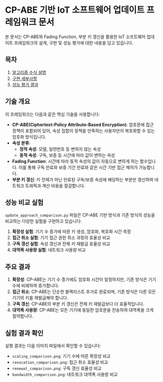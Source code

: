 # CP-ABE 기반 IoT 소프트웨어 업데이트 프레임워크 문서

본 문서는 CP-ABE와 Fading Function, 부분 키 갱신을 활용한 IoT 소프트웨어 업데이트 프레임워크의 설계, 구현 및 성능 평가에 대한 내용을 담고 있습니다.

## 목차

1. [알고리즘 수식 설명](algorithm_formulations.md)
2. [구현 세부사항](implementation_details.md)
3. [성능 평가 결과](performance_results.md)

## 기술 개요

이 프레임워크는 다음과 같은 핵심 기술을 사용합니다:

- **CP-ABE(Ciphertext-Policy Attribute-Based Encryption)**: 암호문에 접근 정책이 포함되어 있어, 속성 집합이 정책을 만족하는 사용자만이 복호화할 수 있는 암호화 방식입니다.
- **속성 분류**:
  - **정적 속성**: 모델, 일련번호 등 변하지 않는 속성
  - **동적 속성**: 구독, 보증 등 시간에 따라 값이 변하는 속성
- **Fading Function**: 시간에 따라 동적 속성의 값이 자동으로 변하게 하는 함수입니다. 이를 통해 구독 만료와 보증 기간 만료와 같은 시간 기반 접근 제어가 가능합니다.
- **부분 키 갱신**: 키 전체가 아닌 만료된 구독/보증 속성에 해당하는 부분만 갱신하여 네트워크 트래픽과 계산 비용을 절감합니다.

## 성능 비교 실험

`update_approach_comparison.py` 파일은 CP-ABE 기반 방식과 기존 방식의 성능을 비교하는 다양한 실험을 구현하고 있습니다:

1. **확장성 실험**: 기기 수 증가에 따른 키 생성, 암호화, 복호화 시간 측정
2. **접근 취소 실험**: 기기 접근 권한 취소 과정의 효율성 비교 
3. **구독 갱신 실험**: 속성 갱신과 전체 키 재발급 효율성 비교
4. **대역폭 사용량 실험**: 네트워크 사용량 비교

## 주요 결과

1. **확장성**: CP-ABE는 기기 수 증가에도 암호화 시간이 일정하지만, 기존 방식은 기기 수에 비례하여 증가합니다.
2. **접근 취소**: CP-ABE는 단순한 블랙리스트 추가로 완료되며, 기존 방식은 다른 모든 기기의 키를 재발급해야 합니다.
3. **구독 갱신**: CP-ABE의 부분 키 갱신은 전체 키 재발급보다 더 효율적입니다.
4. **대역폭 사용량**: CP-ABE는 모든 기기에 동일한 암호문을 전송하여 대역폭을 크게 절약합니다.

## 실험 결과 확인

실행 결과는 다음 이미지 파일에서 확인할 수 있습니다:
- `scaling_comparison.png`: 기기 수에 따른 확장성 비교
- `revocation_comparison.png`: 접근 취소 효율성 비교
- `renewal_comparison.png`: 구독 갱신 효율성 비교
- `bandwidth_comparison.png`: 네트워크 대역폭 사용량 비교
